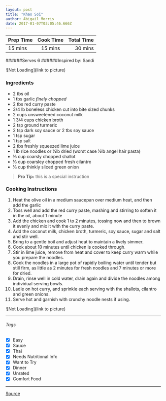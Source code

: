 ```yaml
---
layout: post
title: "Khao Soi"
author: Abigail Morris
date: 2017-01-07T03:05:46.666Z
---
```


| Prep Time  | Cook Time    | Total Time  |
| ---------- |:------------:| -----------:|
| 15 mins    | 15 mins      | 30 mins     |


######Serves 6
######Inspired by: Sandi

![Not Loading](link to picture)

### Ingredients

* 2 tbs oil
* 1 tbs garlic *finely chopped*
* 2 tbs red curry paste
* 3/4 lb boneless chicken cut into bite sized chunks
* 2 cups unsweetened coconut milk
* 1 3/4 cups chicken broth
* 2 tsp ground turmeric
* 2 tsp dark soy sauce or 2 tbs soy sauce
* 1 tsp sugar
* 1 tsp salt
* 2 tbs freshly squeezed lime juice
* 1 lb rice noodles or ½lb dried (worst case ½lb angel hair pasta)
* ⅓ cup coarsly chopped shallot
* ⅓ cup coarsley chopped fresh cilantro
* ⅓ cup thinkly sliced green onion

> **Pro Tip:** this is a special instruction

### Cooking Instructions

1. Heat the olive oil in a medium saucepan over medium heat, and then add the garlic
2. Toss well and add the red curry paste, mashing and stirring to soften it in the oil, about 1 minute
3. Add the chicken and cook 1 to 2 minutes, tossing now and then to brown it evenly and mix it with the curry paste.
4. Add the coconut milk, chicken broth, turmeric, soy sauce, sugar and salt and stir well.
5. Bring to a gentle boil and adjust heat to maintain a lively simmer.
6. Cook about 10 minutes until chicken is cooked through.
7. Stir in lime juice, remove from heat and cover to keep curry warm while you prepare the noodles.
8. Cook the noodles in a large pot of rapidly boiling water until tender but still firm, as little as 2 minutes for fresh noodles and 7 minutes or more for dried.
9. Drain, rinse well in cold water, drain again and divide the noodles among individual serving bowls.
10. Ladle on hot curry, and sprinkle each serving with the shallots, cilantro and green onions.
11. Serve hot and garnish with crunchy noodle nests if using.

![Not Loading](link to picture)

---

###### Tags
- [x] Easy
- [x] Sauce
- [x] Thai
- [x] Needs Nutritional Info
- [x] Want to Try
- [x] Dinner
- [x] Unrated
- [x] Comfort Food

---

[Source](http://www.food.com/recipe/chiang-mai-curry-noodles-kao-soi-192829)

